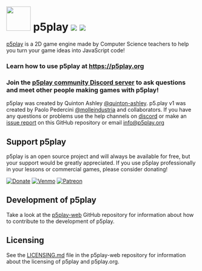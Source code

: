 # <img src="https://p5play.org/main/logo.svg" width="64"> p5play ![](https://img.shields.io/github/package-json/v/quinton-ashley/p5play) ![](https://img.shields.io/github/license/quinton-ashley/p5play)

[p5play][] is a 2D game engine made by Computer Science teachers to help you turn your game ideas into JavaScript code!

### Learn how to use p5play at https://p5play.org

### Join the [p5play community Discord server][] to ask questions and meet other people making games with p5play!

p5play was created by Quinton Ashley [@quinton-ashley][]. p5.play v1 was created by Paolo Pedercini [@molleindustria][] and collaborators. If you have any questions or problems use the help channels on [discord][] or make an [issue report][] on this GitHub repository or email <info@p5play.org>

## Support p5play

p5play is an open source project and will always be available for free, but your support would be greatly appreciated. If you use p5play professionally in your lessons or commercial games, please consider donating!

[![Donate](https://img.shields.io/badge/PayPal-@qashto-green.svg)](https://paypal.me/qashto) [![Venmo](https://img.shields.io/badge/Venmo-@Quinton--Ashley-blue.svg)](https://venmo.com/Quinton-Ashley) [![Patreon](https://img.shields.io/badge/Patreon-@p5play-orange.svg)](https://www.patreon.com/p5play)

## Development of p5play

Take a look at the [p5play-web][] GitHub repository for information about how to contribute to the development of p5play.

## Licensing

See the [LICENSING.md][] file in the p5play-web repository for information about the licensing of p5play and p5play.org.

[p5play]: https://p5play.org
[issue report]: https://github.com/quinton-ashley/p5play/issues
[@quinton-ashley]: https://github.com/quinton-ashley
[@molleindustria]: https://github.com/molleindustria
[p5play-web]: https://github.com/quinton-ashley/p5play-web
[p5play community discord server]: https://discord.gg/3UTbqUgmPF
[discord]: https://discord.gg/3UTbqUgmPF
[licensing.md]: https://github.com/quinton-ashley/p5play-web/blob/main/LICENSING.md
